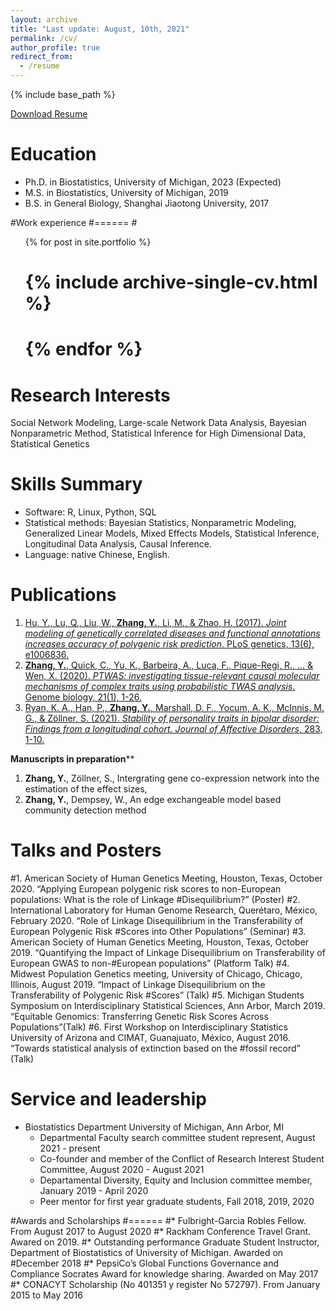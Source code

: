 ```yaml
---
layout: archive
title: "Last update: August, 10th, 2021"
permalink: /cv/
author_profile: true
redirect_from:
  - /resume
---
```


{% include base_path %}

[Download Resume](https://umich.box.com/s/aya2xf778k8539a9l5dymwj8wstqot5o)

Education
======
* Ph.D. in Biostatistics, University of Michigan, 2023 (Expected)
* M.S. in Biostatistics, University of Michigan, 2019 
* B.S. in General Biology, Shanghai Jiaotong University, 2017

#Work experience
#======
#<ul>{% for post in site.portfolio %}
#    {% include archive-single-cv.html %}
#  {% endfor %}</ul>
  
Research Interests
======
Social Network Modeling, Large-scale Network Data Analysis, Bayesian Nonparametric Method, Statistical Inference for High Dimensional Data, Statistical Genetics 

Skills Summary
======
* Software: R, Linux, Python, SQL
* Statistical methods: Bayesian Statistics, Nonparametric Modeling, Generalized Linear Models, Mixed Effects Models, Statistical Inference, Longitudinal Data Analysis, Causal Inference.
* Language: native Chinese, English.

Publications
======
1. [Hu, Y., Lu, Q., Liu, W., **Zhang, Y.**, Li, M., & Zhao, H. (2017). *Joint modeling of genetically correlated diseases and functional annotations increases accuracy of polygenic risk prediction*. PLoS genetics, 13(6), e1006836.](https://journals.plos.org/plosgenetics/article?id=10.1371/journal.pgen.1006836)
2. [**Zhang, Y.**, Quick, C., Yu, K., Barbeira, A., Luca, F., Pique-Regi, R., ... & Wen, X. (2020). *PTWAS: investigating tissue-relevant causal molecular mechanisms of complex traits using probabilistic TWAS analysis*. Genome biology, 21(1), 1-26.](https://link.springer.com/article/10.1186/s13059-020-02026-y)
3. [Ryan, K. A., Han, P., **Zhang, Y.**, Marshall, D. F., Yocum, A. K., McInnis, M. G., & Zöllner, S. (2021). *Stability of personality traits in bipolar disorder: Findings from a longitudinal cohort. Journal of Affective Disorders*, 283, 1-10.](https://www.sciencedirect.com/science/article/pii/S0165032721000434)

**Manuscripts in preparation****
1. **Zhang, Y.**, Zöllner, S., Intergrating gene co-expression network into the estimation of the effect sizes,  
2. **Zhang, Y.**, Dempsey, W., An edge exchangeable model based community detection method
  
Talks and Posters
======
#1. American Society of Human Genetics Meeting, Houston, Texas, October 2020. “Applying European polygenic risk scores to non-European populations: What is the role of Linkage #Disequilibrium?” (Poster)
#2. International Laboratory for Human Genome Research, Querétaro, México, February 2020. “Role of Linkage Disequilibrium in the Transferability of European Polygenic Risk #Scores into Other Populations” (Seminar)
#3. American Society of Human Genetics Meeting, Houston, Texas, October 2019. “Quantifying the Impact of Linkage Disequilibrium on Transferability of European GWAS to non-#European populations” (Platform Talk)
#4. Midwest Population Genetics meeting, University of Chicago, Chicago, Illinois, August 2019. “Impact of Linkage Disequilibrium on the Transferability of Polygenic Risk #Scores” (Talk)
#5. Michigan Students Symposium on Interdisciplinary Statistical Sciences, Ann Arbor, March 2019. “Equitable Genomics: Transferring Genetic Risk Scores Across Populations”(Talk)
#6. First Workshop on Interdisciplinary Statistics University of Arizona and CIMAT, Guanajuato, México, August 2016. “Towards statistical analysis of extinction based on the #fossil record” (Talk)
  
Service and leadership
======
* Biostatistics Department University of Michigan, Ann Arbor, MI
  * Departmental Faculty search committee student represent, August 2021 - present 
  * Co-founder and member of the Conflict of Research Interest Student Committee, August 2020 - August 2021 
  * Departamental Diversity, Equity and Inclusion committee member, January 2019 - April 2020
  * Peer mentor for first year graduate students, Fall 2018, 2019, 2020


#Awards and Scholarships
#======
#* Fulbright-Garcia Robles Fellow. From August 2017 to August 2020
#* Rackham Conference Travel Grant. Awared on 2019.
#* Outstanding performance Graduate Student Instructor, Department of Biostatistics of University of Michigan. Awarded on
#December 2018
#* PepsiCo’s Global Functions Governance and Compliance Socrates Award for knowledge sharing. Awarded on May 2017
#* CONACYT Scholarship (No 401351 y register No 572797). From January 2015 to May 2016
